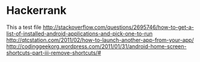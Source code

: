 Hackerrank
==========
This a test file
http://stackoverflow.com/questions/2695746/how-to-get-a-list-of-installed-android-applications-and-pick-one-to-run
http://qtcstation.com/2011/02/how-to-launch-another-app-from-your-app/
http://codinggeekorg.wordpress.com/2011/01/31/android-home-screen-shortcuts-part-iii-remove-shortcuts/#
